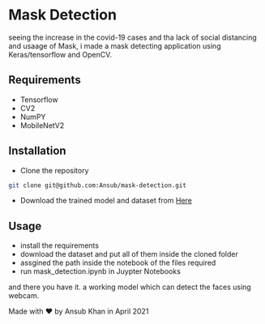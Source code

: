 # Mask Detection 
seeing the increase in the covid-19 cases and tha lack of social distancing and usaage of Mask, i made a mask detecting application using Keras/tensorflow and OpenCV.

## Requirements
- Tensorflow
- CV2
- NumPY
- MobileNetV2

## Installation
- Clone the repository
 ```bash
 git clone git@github.com:Ansub/mask-detection.git
```
- Download the trained model and dataset from <a href="http://bit.ly/ansub-mask-detection"> Here <a>

## Usage
- install the requirements
- download the dataset and put all of them inside the cloned folder
- assgined the path inside the  notebook of the files required 
- run mask_detection.ipynb in Juypter Notebooks

and there you have it. a working model  which can detect the faces using webcam.


Made with ❤ by Ansub Khan in April 2021
